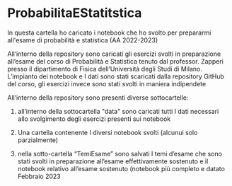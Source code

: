 # ProbabilitaEStatitstica
In questa cartella ho caricato i notebook che ho svolto per prepararmi all'esame di probabilità e statistica (AA 2022-2023)

All’interno della repository sono caricati gli esercizi svolti in preparazione all’esame del corso di Probabilità e Statistica tenuto dal professor. Zapperi presso il dipartimento di Fisica dell’Università degli Studi di Milano. L’impianto dei notebook e I dati sono stati scaricati dalla repository GitHub del corso, gli esercizi invece sono stati svolti in maniera indipendete

All’interno della repository sono presenti diverse sottocartelle:

1. all’interno della sottocartella "data" sono caricati tutti I dati necessari allo svolgimento degli esercizi presenti sui notebook

2. Una cartella contenente I diversi notebook svolti (alcunui solo parzialmente)

3. nella sotto-cartella “TemiEsame” sono salvati I temi d’esame che sono stati svolti in preparazione all’esame effettivamente sostenuto e il notebook relativo all’esame sostenuto (notebook più completo e datato Febbraio 2023
